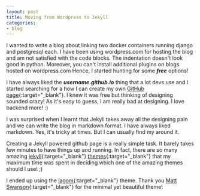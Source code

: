 ```yaml
---
layout: post
title: Moving from Wordpress to Jekyll
categories:
- blog
---
```




I wanted to write a blog about linking two docker containers running django and postgresql each. I have been using wordpress.com for hosting the blog and am not satisfied with the code blocks. The indentation doesn't look good in python. Moreover, you can't install additional plugins on blogs hosted on wordpress.com Hence, I started hunting for some ***free*** options!

I have always liked the ***username.github.io*** thing that a lot devs use and I started searching for a how I can create my own [GitHub page](http://pages.github.com){:target="_blank"}. I knew it was free but thinking of designing sounded crazy! As it's easy to guess, I am really bad at designing. I love backend more! :)

I was surprised when I learnt that Jekyll takes away all the designing pain and we can write the blog in markdown format. I have always liked markdown. Yes, it's tricky at times. But I can usually find my around it.

Creating a Jekyll powered github page is a really simple task. It barely takes few minutes to have things up and running. In fact, there are so many amazing [jekyll](https://github.com/jekyll/jekyll/wiki/Themes){:target="_blank"} [themes](http://jekyllthemes.org/){:target="_blank"} that my maximum time was spent in deciding which one of the amazing themes should I use! ;)

I ended up using the [lagom](https://github.com/swanson/lagom "Lagom"){:target="_blank"} theme. Thank you [Matt Swanson](https://twitter.com/_swanson){:target="_blank"} for the minimal yet beautiful theme!


